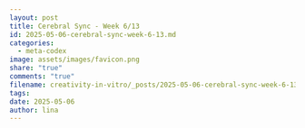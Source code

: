 ```yaml
---
layout: post
title: Cerebral Sync - Week 6/13
id: 2025-05-06-cerebral-sync-week-6-13.md
categories:
  - meta-codex
image: assets/images/favicon.png
share: "true"
comments: "true"
filename: creativity-in-vitro/_posts/2025-05-06-cerebral-sync-week-6-13.md
tags: 
date: 2025-05-06
author: lina
---
```



